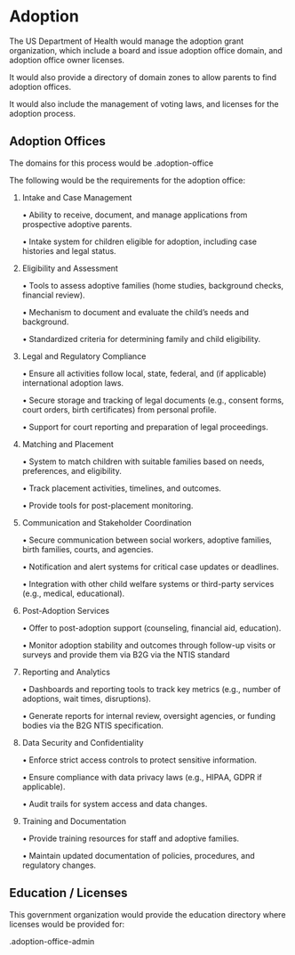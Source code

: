 # Adoption

The US Department of Health would manage the adoption grant organization, which include a board and issue adoption office domain, and adoption office owner licenses.

It would also provide a directory of domain zones to allow parents to find adoption offices.

It would also include the management of voting laws, and licenses for the adoption process.

## Adoption Offices

The domains for this process would be .adoption-office

The following would be the requirements for the adoption office:

1. Intake and Case Management

   • Ability to receive, document, and manage applications from prospective adoptive parents.

   • Intake system for children eligible for adoption, including case histories and legal status.

2. Eligibility and Assessment

   • Tools to assess adoptive families (home studies, background checks, financial review).

   • Mechanism to document and evaluate the child’s needs and background.

   • Standardized criteria for determining family and child eligibility.

3. Legal and Regulatory Compliance

   • Ensure all activities follow local, state, federal, and (if applicable) international adoption laws.

   • Secure storage and tracking of legal documents (e.g., consent forms,
   court orders, birth certificates) from personal profile.

   • Support for court reporting and preparation of legal proceedings.

4. Matching and Placement

   • System to match children with suitable families based on needs, preferences, and eligibility.

   • Track placement activities, timelines, and outcomes.

   • Provide tools for post-placement monitoring.

5. Communication and Stakeholder Coordination

   • Secure communication between social workers, adoptive families, birth families, courts, and agencies.

   • Notification and alert systems for critical case updates or deadlines.

   • Integration with other child welfare systems or third-party services (e.g., medical, educational).

6. Post-Adoption Services

   • Offer to post-adoption support (counseling, financial aid, education).

   • Monitor adoption stability and outcomes through follow-up visits or surveys and provide them via B2G via the NTIS standard

7. Reporting and Analytics

   • Dashboards and reporting tools to track key metrics (e.g., number of adoptions, wait times, disruptions).

   • Generate reports for internal review, oversight agencies, or funding bodies via the B2G NTIS specification.

8. Data Security and Confidentiality

   • Enforce strict access controls to protect sensitive information.

   • Ensure compliance with data privacy laws (e.g., HIPAA, GDPR if applicable).

   • Audit trails for system access and data changes.

9. Training and Documentation

   • Provide training resources for staff and adoptive families.

   • Maintain updated documentation of policies, procedures, and regulatory changes.

## Education / Licenses

This government organization would provide the education directory where licenses would be provided for:

.adoption-office-admin
